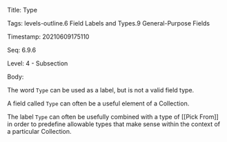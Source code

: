 Title:  Type

Tags:   levels-outline.6 Field Labels and Types.9 General-Purpose Fields

Timestamp: 20210609175110

Seq:    6.9.6

Level:  4 - Subsection

Body: 

The word `Type` can be used as a label, but is not a valid field type. 

A field called `Type` can often be a useful element of a Collection.

The label `Type` can often be usefully combined with a type of [[Pick From]] in order to predefine allowable types that make sense within the context of a particular Collection.

